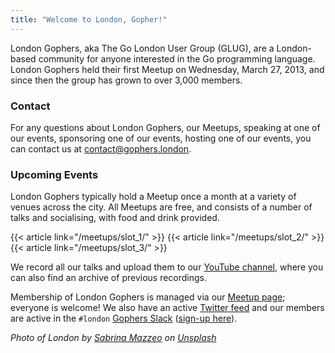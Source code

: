 ```yaml
---
title: "Welcome to London, Gopher!"
---
```


London Gophers, aka The Go London User Group (GLUG), are a London-based community for anyone interested in the Go
programming language. London Gophers held their first Meetup on Wednesday, March 27, 2013, and since then the group has
grown to over 3,000 members.

### Contact

For any questions about London Gophers, our Meetups, speaking at one of our events, sponsoring one of our events,
hosting one of our events, you can contact us at [contact@gophers.london](mailto:contact@gophers.london).

### Upcoming Events

London Gophers typically hold a Meetup once a month at a variety of venues across the city. All Meetups are free, 
and consists of a number of talks and socialising, with food and drink provided.

{{< article link="/meetups/slot_1/" >}}
{{< article link="/meetups/slot_2/" >}}
{{< article link="/meetups/slot_3/" >}}

<!--- In the case where there are no meetups
We currently do not have any meetups scheduled. Stay tuned!
-->

We record all our talks and upload
them to our [YouTube channel](https://youtube.com/LondonGophers), where you can also find an archive of previous recordings.

Membership of London Gophers is managed via our [Meetup page](https://www.meetup.com/LondonGophers/); everyone is
welcome! We also have an active [Twitter feed](https://twitter.com/LondonGophers) and our members are active in the
`#london` [Gophers Slack](https://gophers.slack.com/) ([sign-up here](https://invite.slack.golangbridge.org)).

*Photo of London by [Sabrina Mazzeo](https://unsplash.com/@sabrinamazzeo?utm_source=unsplash&utm_medium=referral&utm_content=creditCopyText) 
on [Unsplash](https://unsplash.com/photos/g-krQzQo9mI?utm_source=unsplash&utm_medium=referral&utm_content=creditCopyText)*
